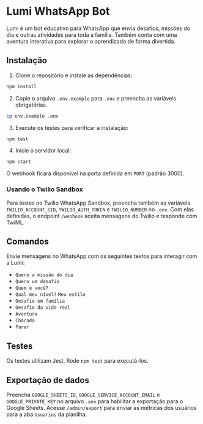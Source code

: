 # Lumi WhatsApp Bot

Lumi é um bot educativo para WhatsApp que envia desafios, missões do dia e outras atividades para toda a família. Também conta com uma aventura interativa para explorar o aprendizado de forma divertida.

## Instalação

1. Clone o repositório e instale as dependências:

```bash
npm install
```

2. Copie o arquivo `.env.example` para `.env` e preencha as variáveis obrigatórias.

```bash
cp env.example .env
```

3. Execute os testes para verificar a instalação:

```bash
npm test
```

4. Inicie o servidor local:

```bash
npm start
```

O webhook ficará disponível na porta definida em `PORT` (padrão 3000).

### Usando o Twilio Sandbox

Para testes no Twilio WhatsApp Sandbox, preencha também as variáveis
`TWILIO_ACCOUNT_SID`, `TWILIO_AUTH_TOKEN` e `TWILIO_NUMBER` no `.env`.
Com elas definidas, o endpoint `/webhook` aceita mensagens do Twilio e responde
com TwiML.

## Comandos

Envie mensagens no WhatsApp com os seguintes textos para interagir com a Lumi:

- `Quero a missão do dia`
- `Quero um desafio`
- `Quem é você?`
- `Qual meu nível?`
`Meu estilo`
- `Desafio em família`
- `Desafio da vida real`
- `Aventura`
- `Charada`
- `Parar`

## Testes

Os testes utilizam Jest. Rode `npm test` para executá-los.
## Exportação de dados
Preencha `GOOGLE_SHEETS_ID`, `GOOGLE_SERVICE_ACCOUNT_EMAIL` e `GOOGLE_PRIVATE_KEY` no arquivo `.env` para habilitar a exportação para o Google Sheets.
Acesse `/admin/export` para enviar as métricas dos usuários para a aba `Usuarios` da planilha.

